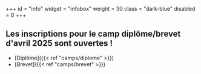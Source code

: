+++
id = "info"
widget = "infobox"
weight = 30
class = "dark-blue"
disabled = 0
+++
## Les inscriptions pour le camp diplôme/brevet d'avril 2025 sont ouvertes&nbsp;!

* [Diplôme]({{< ref "camps/diplome" >}})
* [Brevet]({{< ref "camps/brevet" >}})

<br>

